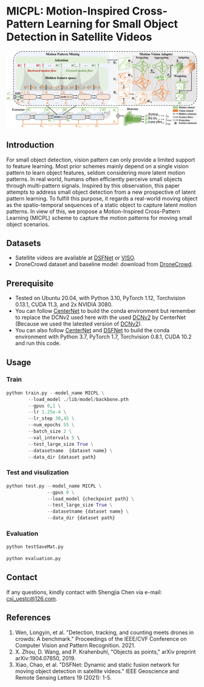 # MICPL: Motion-Inspired Cross-Pattern Learning for Small Object Detection in Satellite Videos

![outline](./method.jpg)

## Introduction
For small object detection, vision pattern can only provide a limited support to feature learning. Most prior schemes mainly depend on a single vision pattern to learn object features, seldom considering more latent motion patterns. In real world, humans often efficiently perceive small objects through multi-pattern signals. Inspired by this observation, this paper attempts to address small object detection from a new prospective of latent pattern learning. To fulfill this purpose, it regards a real-world moving object as the spatio-temporal sequences of a static object to capture latent motion patterns. In view of this, we propose a Motion-Inspired Cross-Pattern Learning (MICPL) scheme to capture the motion patterns for moving small object scenarios.



## Datasets

- Satellite videos are available at [DSFNet](https://github.com/ChaoXiao12/Moving-object-detection-DSFNet) or [VISO](https://github.com/qingyonghu/viso).
- DroneCrowd dataset and baseline model: download from [DroneCrowd](https://github.com/VisDrone/DroneCrowd).


## Prerequisite
* Tested on Ubuntu 20.04, with Python 3.10, PyTorch 1.12, Torchvision 0.13.1, CUDA 11.3, and 2x NVIDIA 3080.
* You can follow [CenterNet](https://github.com/xingyizhou/CenterNet) to build the conda environment but remember to replace the DCNv2 used here with the used [DCNv2](https://github.com/CharlesShang/DCNv2/tree/pytorch_0.4) by CenterNet (Because we used the latested version of [DCNv2](https://github.com/CharlesShang/DCNv2)).
* You can also follow [CenterNet](https://github.com/xingyizhou/CenterNet) and [DSFNet](https://github.com/ChaoXiao12/Moving-object-detection-DSFNet) to build the conda environment with Python 3.7, PyTorch 1.7, Torchvision 0.8.1, CUDA 10.2 and run this code.


## Usage

### Train
```python
python train.py --model_name MICPL \
		--load_model ./lib/model/backbone.pth
		--gpus 0,1 \
		--lr 1.25e-4 \
		--lr_step 30,45 \
		--num_epochs 55 \
		--batch_size 2 \
		--val_intervals 5 \ 
		--test_large_size True \
		--datasetname  {dataset name} \
		--data_dir {dataset path}
```

### Test and visulization
```python
python test.py --model_name MICPL \
               --gpus 0 \
               --load_model {checkpoint path} \
               --test_large_size True \
               --datasetname {dataset name} \
               --data_dir {dataset path}
```

### Evaluation
```python
python testSaveMat.py
```

```python
python evaluation.py
```


## Contact
If any questions, kindly contact with Shengjia Chen via e-mail: csj_uestc@126.com.

## References
1. Wen, Longyin, et al. "Detection, tracking, and counting meets drones in crowds: A benchmark." Proceedings of the IEEE/CVF Conference on Computer Vision and Pattern Recognition. 2021.
2. X. Zhou, D. Wang, and P. Krahenbuhl, "Objects as points," arXiv preprint arXiv:1904.07850, 2019.
3. Xiao, Chao, et al. "DSFNet: Dynamic and static fusion network for moving object detection in satellite videos." IEEE Geoscience and Remote Sensing Letters 19 (2021): 1-5.





